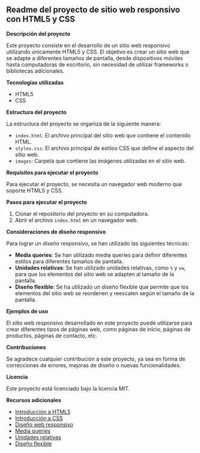 ## Readme del proyecto de sitio web responsivo con HTML5 y CSS

**Descripción del proyecto**

Este proyecto consiste en el desarrollo de un sitio web responsivo utilizando únicamente HTML5 y CSS. El objetivo es crear un sitio web que se adapte a diferentes tamaños de pantalla, desde dispositivos móviles hasta computadoras de escritorio, sin necesidad de utilizar frameworks o bibliotecas adicionales.

**Tecnologías utilizadas**

* HTML5
* CSS

**Estructura del proyecto**

La estructura del proyecto se organiza de la siguiente manera:

* `index.html`: El archivo principal del sitio web que contiene el contenido HTML.
* `styles.css`: El archivo principal de estilos CSS que define el aspecto del sitio web.
* `images`: Carpeta que contiene las imágenes utilizadas en el sitio web.

**Requisitos para ejecutar el proyecto**

Para ejecutar el proyecto, se necesita un navegador web moderno que soporte HTML5 y CSS.

**Pasos para ejecutar el proyecto**

1. Clonar el repositorio del proyecto en su computadora.
2. Abrir el archivo `index.html` en un navegador web.

**Consideraciones de diseño responsivo**

Para lograr un diseño responsivo, se han utilizado las siguientes técnicas:

* **Media queries**: Se han utilizado media queries para definir diferentes estilos para diferentes tamaños de pantalla.
* **Unidades relativas**: Se han utilizado unidades relativas, como `%` y `vw`, para que los elementos del sitio web se adapten al tamaño de la pantalla.
* **Diseño flexible**: Se ha utilizado un diseño flexible que permite que los elementos del sitio web se reordenen y reescalen según el tamaño de la pantalla.

**Ejemplos de uso**

El sitio web responsivo desarrollado en este proyecto puede utilizarse para crear diferentes tipos de páginas web, como páginas de inicio, páginas de productos, páginas de contacto, etc.

**Contribuciones**

Se agradece cualquier contribución a este proyecto, ya sea en forma de correcciones de errores, mejoras de diseño o nuevas funcionalidades.

**Licencia**

Este proyecto está licenciado bajo la licencia MIT.

**Recursos adicionales**

* [Introducción a HTML5](https://developer.mozilla.org/es/docs/Web/HTML)
* [Introducción a CSS](https://developer.mozilla.org/es/docs/Web/CSS)
* [Diseño web responsivo](https://blog.hubspot.es/website/diseno-responsive)
* [Media queries](https://developer.mozilla.org/es/docs/Web/CSS/Media_queries)
* [Unidades relativas](https://lenguajecss.com/css/unidades-css/relativas/)
* [Diseño flexible](https://developer.mozilla.org/es/docs/Web/CSS/CSS_flexible_box_layout)
